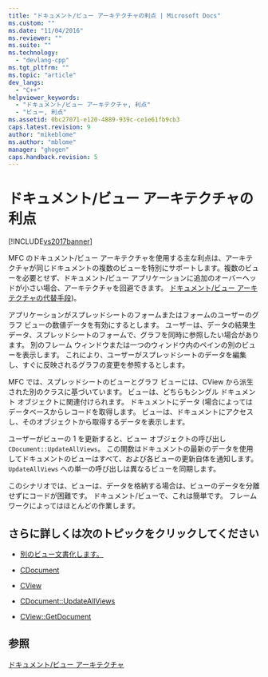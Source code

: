 ```yaml
---
title: "ドキュメント/ビュー アーキテクチャの利点 | Microsoft Docs"
ms.custom: ""
ms.date: "11/04/2016"
ms.reviewer: ""
ms.suite: ""
ms.technology: 
  - "devlang-cpp"
ms.tgt_pltfrm: ""
ms.topic: "article"
dev_langs: 
  - "C++"
helpviewer_keywords: 
  - "ドキュメント/ビュー アーキテクチャ, 利点"
  - "ビュー, 利点"
ms.assetid: 0bc27071-e120-4889-939c-ce1e61fb9cb3
caps.latest.revision: 9
author: "mikeblome"
ms.author: "mblome"
manager: "ghogen"
caps.handback.revision: 5
---
```

# ドキュメント/ビュー アーキテクチャの利点
[!INCLUDE[vs2017banner](../assembler/inline/includes/vs2017banner.md)]

MFC のドキュメント\/ビュー アーキテクチャを使用する主な利点は、アーキテクチャが同じドキュメントの複数のビューを特別にサポートします。複数のビューを必要とせず、ドキュメント\/ビュー アプリケーションに追加のオーバーヘッドが小さい場合、アーキテクチャを回避できます。  [ドキュメント\/ビュー アーキテクチャの代替手段](../mfc/alternatives-to-the-document-view-architecture.md)\)。  
  
 アプリケーションがスプレッドシートのフォームまたはフォームのユーザーのグラフ ビューの数値データを有効にするとします。  ユーザーは、データの結果生データ、スプレッドシートのフォームで、グラフを同時に参照したい場合があります。  別のフレーム ウィンドウまたは一つのウィンドウ内のペインの別のビューを表示します。  これにより、ユーザーがスプレッドシートのデータを編集し、すぐに反映されるグラフの変更を参照するとします。  
  
 MFC では、スプレッドシートのビューとグラフ ビューには、CView から派生された別のクラスに基づいています。  ビューは、どちらもシングル ドキュメント オブジェクトに関連付けられます。  ドキュメントにデータ \(場合によってはデータベースからレコードを取得します。  ビューは、ドキュメントにアクセスし、そのオブジェクトから取得するデータを表示します。  
  
 ユーザーがビューの 1 を更新すると、ビュー オブジェクトの呼び出し `CDocument::UpdateAllViews`。  この関数はドキュメントの最新のデータを使用してドキュメントのビューはすべて、および各ビューの更新自体を通知します。  `UpdateAllViews` への単一の呼び出しは異なるビューを同期します。  
  
 このシナリオでは、ビューは、データを格納する場合は、ビューのデータを分離せずにコードが困難です。  ドキュメント\/ビューで、これは簡単です。  フレームワークによってはほとんどの作業します。  
  
## さらに詳しくは次のトピックをクリックしてください  
  
-   [別のビュー文書化します。](../mfc/alternatives-to-the-document-view-architecture.md)  
  
-   [CDocument](../Topic/CDocument%20Class.md)  
  
-   [CView](../Topic/CView%20Class.md)  
  
-   [CDocument::UpdateAllViews](../Topic/CDocument::UpdateAllViews.md)  
  
-   [CView::GetDocument](../Topic/CView::GetDocument.md)  
  
## 参照  
 [ドキュメント\/ビュー アーキテクチャ](../Topic/Document-View%20Architecture.md)